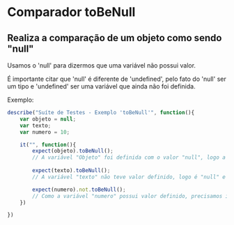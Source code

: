 # Comparador toBeNull
## Realiza a comparação de um objeto como sendo "null"

Usamos o 'null' para dizermos que uma variável não possui valor.

É importante citar que 'null' é diferente de 'undefined', pelo fato do 'null' ser um tipo e 'undefined' ser uma variável que ainda não foi definida.

Exemplo:

```js
describe("Suíte de Testes - Exemplo 'toBeNull'", function(){
    var objeto = null;
    var texto;
    var numero = 10;

    it("", function(){
        expect(objeto).toBeNull();  
        // A variável "Objeto" foi definida com o valor "null", logo a comparação será válida.
        
        expect(texto).toBeNull(); 
        // A variável "texto" não teve valor definido, logo é "null" e a comparação será válida.

        expect(numero).not.toBeNull(); 
        // Como a variável "numero" possui valor definido, precisamos incluir a cláusula "not" para validarmos a comparação com sucesso.
    })

})
```
